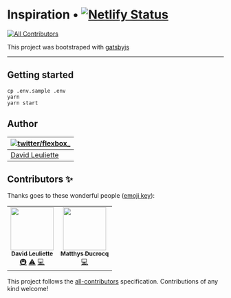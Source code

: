 # Inspiration • [![Netlify Status](https://api.netlify.com/api/v1/badges/bb39eb1b-1bf4-4087-957b-f879e2ac6911/deploy-status)](https://app.netlify.com/sites/inspirationquote/deploys)
<!-- ALL-CONTRIBUTORS-BADGE:START - Do not remove or modify this section -->
[![All Contributors](https://img.shields.io/badge/all_contributors-1-orange.svg?style=flat-square)](#contributors-)
<!-- ALL-CONTRIBUTORS-BADGE:END -->

This project was bootstraped with [gatsbyjs](https://github.com/gatsbyjs/gatsby#readme)

---

## Getting started

    cp .env.sample .env
    yarn
    yarn start

## Author

| [![twitter/flexbox_](https://gravatar.com/avatar/66ecc55f1bc2e5863eb516ee6f20794e?s=70)](https://twitter.com/flexbox_ 'Follow @flexbox_ on Twitter') |
| ---------------------------------------------------------------------------------------------------------------------------------------------------- |
| [David Leuliette](https://davidl.fr/)                                                                                                                |

## Contributors ✨

Thanks goes to these wonderful people ([emoji key](https://allcontributors.org/docs/en/emoji-key)):

<!-- ALL-CONTRIBUTORS-LIST:START - Do not remove or modify this section -->
<!-- prettier-ignore-start -->
<!-- markdownlint-disable -->
<table>
  <tr>
    <td align="center"><a href="https://davidl.fr"><img src="https://avatars.githubusercontent.com/u/360936?v=4?s=100" width="100px;" alt=""/><br /><sub><b>David Leuliette</b></sub></a><br /><a href="#infra-flexbox" title="Infrastructure (Hosting, Build-Tools, etc)">🚇</a> <a href="https://github.com/flexbox/inspiration/commits?author=flexbox" title="Tests">⚠️</a> <a href="https://github.com/flexbox/inspiration/commits?author=flexbox" title="Code">💻</a></td>
    <td align="center"><a href="https://github.com/MatthysDucrocq"><img src="https://avatars.githubusercontent.com/u/81434852?v=4?s=100" width="100px;" alt=""/><br /><sub><b>Matthys Ducrocq</b></sub></a><br /><a href="https://github.com/flexbox/inspiration/commits?author=MatthysDucrocq" title="Code">💻</a></td>
  </tr>
</table>

<!-- markdownlint-restore -->
<!-- prettier-ignore-end -->

<!-- ALL-CONTRIBUTORS-LIST:END -->

This project follows the [all-contributors](https://github.com/all-contributors/all-contributors) specification. Contributions of any kind welcome!